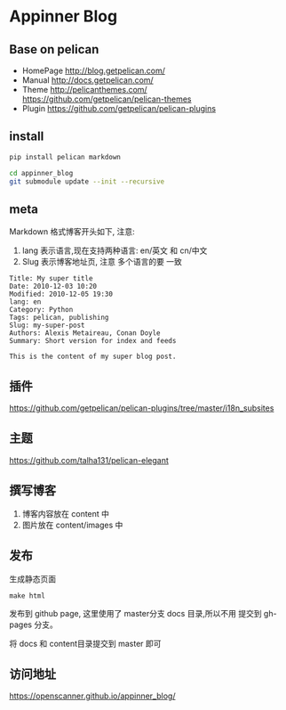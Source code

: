 # Appinner Blog

## Base on pelican

- HomePage http://blog.getpelican.com/
- Manual http://docs.getpelican.com/
- Theme http://pelicanthemes.com/ https://github.com/getpelican/pelican-themes
- Plugin https://github.com/getpelican/pelican-plugins

## install 

```sh
pip install pelican markdown

cd appinner_blog
git submodule update --init --recursive

```


## meta

Markdown 格式博客开头如下, 注意:
1. lang 表示语言,现在支持两种语言: en/英文 和 cn/中文
2. Slug 表示博客地址页, 注意 多个语言的要 一致
```
Title: My super title
Date: 2010-12-03 10:20
Modified: 2010-12-05 19:30
lang: en
Category: Python
Tags: pelican, publishing
Slug: my-super-post
Authors: Alexis Metaireau, Conan Doyle
Summary: Short version for index and feeds

This is the content of my super blog post.
```

## 插件
https://github.com/getpelican/pelican-plugins/tree/master/i18n_subsites

## 主题
https://github.com/talha131/pelican-elegant

## 撰写博客

1. 博客内容放在 content 中
2. 图片放在 content/images 中

## 发布

生成静态页面

```
make html 
```

发布到 github page, 这里使用了 master分支 docs 目录,所以不用 提交到 gh-pages 分支。

将 docs 和 content目录提交到 master 即可

## 访问地址

https://openscanner.github.io/appinner_blog/
